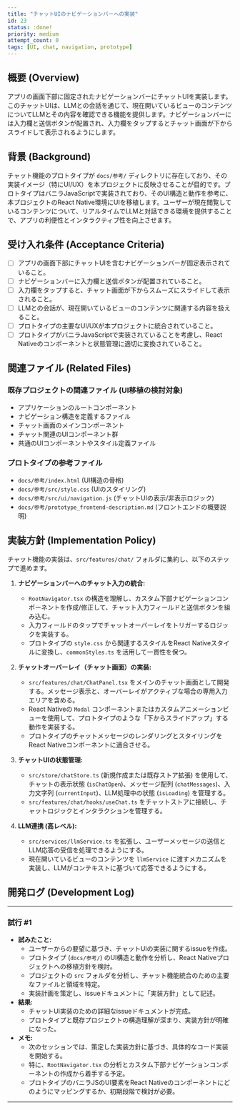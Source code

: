 ```yaml
---
title: "チャットUIのナビゲーションバーへの実装"
id: 23
status: :done!
priority: medium
attempt_count: 0
tags: [UI, chat, navigation, prototype]
---
```


## 概要 (Overview)

アプリの画面下部に固定されたナビゲーションバーにチャットUIを実装します。このチャットUIは、LLMとの会話を通じて、現在開いているビューのコンテンツについてLLMとその内容を確認できる機能を提供します。ナビゲーションバーには入力欄と送信ボタンが配置され、入力欄をタップするとチャット画面が下からスライドして表示されるようにします。

## 背景 (Background)

チャット機能のプロトタイプが `docs/参考/` ディレクトリに存在しており、その実装イメージ（特にUI/UX）を本プロジェクトに反映させることが目的です。プロトタイプはバニラJavaScriptで実装されており、そのUI構造と動作を参考に、本プロジェクトのReact Native環境にUIを移植します。ユーザーが現在閲覧しているコンテンツについて、リアルタイムでLLMと対話できる環境を提供することで、アプリの利便性とインタラクティブ性を向上させます。

## 受け入れ条件 (Acceptance Criteria)

- [ ] アプリの画面下部にチャットUIを含むナビゲーションバーが固定表示されていること。
- [ ] ナビゲーションバーに入力欄と送信ボタンが配置されていること。
- [ ] 入力欄をタップすると、チャット画面が下からスムーズにスライドして表示されること。
- [ ] LLMとの会話が、現在開いているビューのコンテンツに関連する内容を扱えること。
- [ ] プロトタイプの主要なUI/UXが本プロジェクトに統合されていること。
- [ ] プロトタイプがバニラJavaScriptで実装されていることを考慮し、React Nativeのコンポーネントと状態管理に適切に変換されていること。

## 関連ファイル (Related Files)

### 既存プロジェクトの関連ファイル (UI移植の検討対象)
- アプリケーションのルートコンポーネント
- ナビゲーション構造を定義するファイル
- チャット画面のメインコンポーネント
- チャット関連のUIコンポーネント群
- 共通のUIコンポーネントやスタイル定義ファイル

### プロトタイプの参考ファイル
- `docs/参考/index.html` (UI構造の骨格)
- `docs/参考/src/style.css` (UIのスタイリング)
- `docs/参考/src/ui/navigation.js` (チャットUIの表示/非表示ロジック)
- `docs/参考/prototype_frontend-description.md` (フロントエンドの概要説明)

## 実装方針 (Implementation Policy)

チャット機能の実装は、`src/features/chat/` フォルダに集約し、以下のステップで進めます。

1.  **ナビゲーションバーへのチャット入力の統合:**
    -   `RootNavigator.tsx` の構造を理解し、カスタム下部ナビゲーションコンポーネントを作成/修正して、チャット入力フィールドと送信ボタンを組み込む。
    -   入力フィールドのタップでチャットオーバーレイをトリガーするロジックを実装する。
    -   プロトタイプの `style.css` から関連するスタイルをReact Nativeスタイルに変換し、`commonStyles.ts` を活用して一貫性を保つ。

2.  **チャットオーバーレイ（チャット画面）の実装:**
    -   `src/features/chat/ChatPanel.tsx` をメインのチャット画面として開発する。メッセージ表示と、オーバーレイがアクティブな場合の専用入力エリアを含める。
    -   React Nativeの `Modal` コンポーネントまたはカスタムアニメーションビューを使用して、プロトタイプのような「下からスライドアップ」する動作を実装する。
    -   プロトタイプのチャットメッセージのレンダリングとスタイリングをReact Nativeコンポーネントに適合させる。

3.  **チャットUIの状態管理:**
    -   `src/store/chatStore.ts` (新規作成または既存ストア拡張) を使用して、チャットの表示状態 (`isChatOpen`)、メッセージ配列 (`chatMessages`)、入力文字列 (`currentInput`)、LLM処理中の状態 (`isLoading`) を管理する。
    -   `src/features/chat/hooks/useChat.ts` をチャットストアに接続し、チャットロジックとインタラクションを管理する。

4.  **LLM連携 (高レベル):**
    -   `src/services/llmService.ts` を拡張し、ユーザーメッセージの送信とLLM応答の受信を処理できるようにする。
    -   現在開いているビューのコンテンツを `llmService` に渡すメカニズムを実装し、LLMがコンテキストに基づいて応答できるようにする。

## 開発ログ (Development Log)

---
### 試行 #1

- **試みたこと:**
    - ユーザーからの要望に基づき、チャットUIの実装に関するissueを作成。
    - プロトタイプ (`docs/参考/`) のUI構造と動作を分析し、React Nativeプロジェクトへの移植方針を検討。
    - プロジェクトの `src` フォルダを分析し、チャット機能統合のための主要なファイルと領域を特定。
    - 実装計画を策定し、issueドキュメントに「実装方針」として記述。
- **結果:**
    - チャットUI実装のための詳細なissueドキュメントが完成。
    - プロトタイプと既存プロジェクトの構造理解が深まり、実装方針が明確になった。
- **メモ:**
    - 次のセッションでは、策定した実装方針に基づき、具体的なコード実装を開始する。
    - 特に、`RootNavigator.tsx` の分析とカスタム下部ナビゲーションコンポーネントの作成から着手する予定。
    - プロトタイプのバニラJSのUI要素をReact Nativeのコンポーネントにどのようにマッピングするか、初期段階で検討が必要。

---
